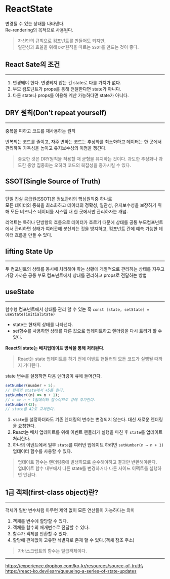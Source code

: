 # ReactState

변경될 수 있는 상태를 나타낸다.\
Re-rendering의 목적으로 사용된다.

> 자신만의 규칙으로 컴포넌트를 만들어도 되지만,\
> 일관성과 효율을 위해 `DRY`원칙을 따르는 `SSOT`를 만드는 것이 좋다.

## React Sate의 조건

---

1. 변경돼야 한다. 변경되지 않는 건 state로 다룰 가치가 없다.
2. 부모 컴포넌트가 props를 통해 전달한다면 state가 아니다.
3. 다른 state나 props를 이용해 계산 가능하다면 state가 아니다.

## DRY 원칙(Don't repeat yourself)

---

중복을 피하고 코드를 재사용하는 원칙

반복되는 코드를 줄이고, 자주 변하는 코드는 추상화를 최소화하고 데이터는 한 곳에서 관리하여 가독성을 높이고 유지보수성의 이점을 챙긴다.

> 중요한 것은 DRY원칙을 적용할 때 균형을 유지하는 것이다. 과도한 추상화나 과도한 중앙 집중화는 오히려 코드의 복잡성을 증가시킬 수 있다.

## SSOT(Single Source of Truth)

---

단일 진실 공급원(SSOT)은 정보관리의 핵심원칙중 하나로   
모든 데이터의 중복을 최소화하고 데이터의 정확성, 일관성, 유지보수성을 보장하기 위해
모든 비즈니스 데이터를 시스템 내 한 곳에서만 관리하자는 개념.

리액트는 특히나 단방향의 흐름으로 데이터가 흐르기 때문에 상태를 공통 부모컴포넌트에서 관리하면 상태가 여러곳에 분산되는 것을 방지하고, 컴포넌트 간에 예측 가능한 데이터 흐름을 만들 수 있다.

## lifting State Up

---

두 컴포넌트의 상태를 동시에 처리해야 하는 상황에 개별적으로 관리하는 상태를 지우고 가장 가까운 공통 부모 컴포넌트에서 상태를 관리하고 props로 전달하는 방법

## useState

---

함수형 컴포넌트에서 상태를 관리 할 수 있는 훅
`const [state, setState] = useState(initialState)`

- state는 현재의 상태를 나타낸다.
- set함수를 사용하면 상태를 다른 값으로 업데이트하고 렌더링을 다시 트리거 할 수 있다.

**React의 state는 배치업데이트 방식을 통해 처리된다.**

> React는 state 업데이트를 하기 전에 이벤트 핸들러의 모든 코드가 실행될 때까지 기다린다.

state 변수를 설정하면 다음 렌더링이 큐에 들어간다.

```jsx
setNumber(number + 5);
// 현재의 state에서 +5를 한다.
setNumber((n) => n + 1);
// n => n + 1업데이터 함수이므로 큐에 추가한다.
setNumber(42);
// state를 42로 교체한다.
```

1. `state`를 설정하더라도 기존 렌더링의 변수는 변경되지 않는다. 대신 새로운 렌더링을 요청한다.
2. React는 배치 업데이트를 위해 이벤트 핸들러가 실행을 마친 후 `state`를 업데이트 처리한다.
3. 하나의 이벤트에서 일부 `state`를 여러번 업데이트 하려면 `setNumber(n ⇒ n + 1)`업데이터 함수를 사용할 수 있다.
  
> 업데이트 함수는 렌더링중에 발생하므로 순수해야하고 결과만 반환해야한다.\
> 업데이트 함수 내부에서 다른 state를 변경하거나 다른 사이드 이펙트를 실행하면 안된다.

## 1급 객체(first-class object)란?

---

객체가 일반 변수처럼 아무런 제약 없이 모든 연산들이 가능하다는 의미

1. 객체를 변수에 할당할 수 있다.
2. 객체를 함수의 매개변수로 전달할 수 있다.
3. 함수가 객체를 반환할 수 있다.
4. 할당에 관계없이 고유한 식별자로 존재 할 수 있다.(객체 참조 주소)

> 자바스크립트의 함수는 일급객체이다.

---

https://experience.dropbox.com/ko-kr/resources/source-of-truth\
https://react-ko.dev/learn/queueing-a-series-of-state-updates
